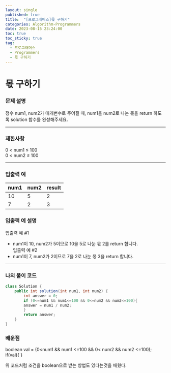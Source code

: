 ```yaml
---
layout: single
published: true
title:  "[프로그래머스]몫 구하기"
categories: Algorithm-Programmers
date: 2023-08-15 23:24:00
toc: true
toc_sticky: true
tag:   
  - 프로그래머스
  - Programmers
  - 몫 구하기
---
```


# 몫 구하기

### 문제 설명
정수 num1, num2가 매개변수로 주어질 때, num1을 num2로 나눈 몫을 return 하도록 solution 함수를 완성해주세요.

----------------

### 제한사항
0 < num1 ≤ 100  
0 < num2 ≤ 100


----------------

### 입출력 예

|num1|	num2|	result|
|---|---|---|
|10|  5|  2|
|7|  2 |  3|



### 입출력 예 설명
입출력 예 #1  
* num1이 10, num2가 5이므로 10을 5로 나눈 몫 2를 return 합니다.  
입출력 예 #2  
* num1이 7, num2가 2이므로 7을 2로 나눈 몫 3을 return 합니다.  


----------------

### 나의 풀이 코드

```java
class Solution {
    public int solution(int num1, int num2) {
        int answer = 0;
        if (0<=num1 && num1<=100 && 0<=num2 && num2<=100){
        answer = num1 / num2;
        }
        return answer;
    }
}
```

### 배운점

  
boolean val = (0<num1 && num1 <=100 && 0< num2 && num2 <=100);  
if(val){  }  
  
<p>
위 코드처럼 조건을 boolean으로 받는 방법도 있다는것을 배웠다.
</p>



